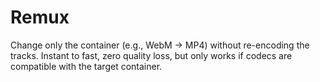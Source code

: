 # Remux

Change only the container (e.g., WebM → MP4) without re-encoding the tracks. Instant to fast, zero quality loss, but only works if codecs are compatible with the target container.
